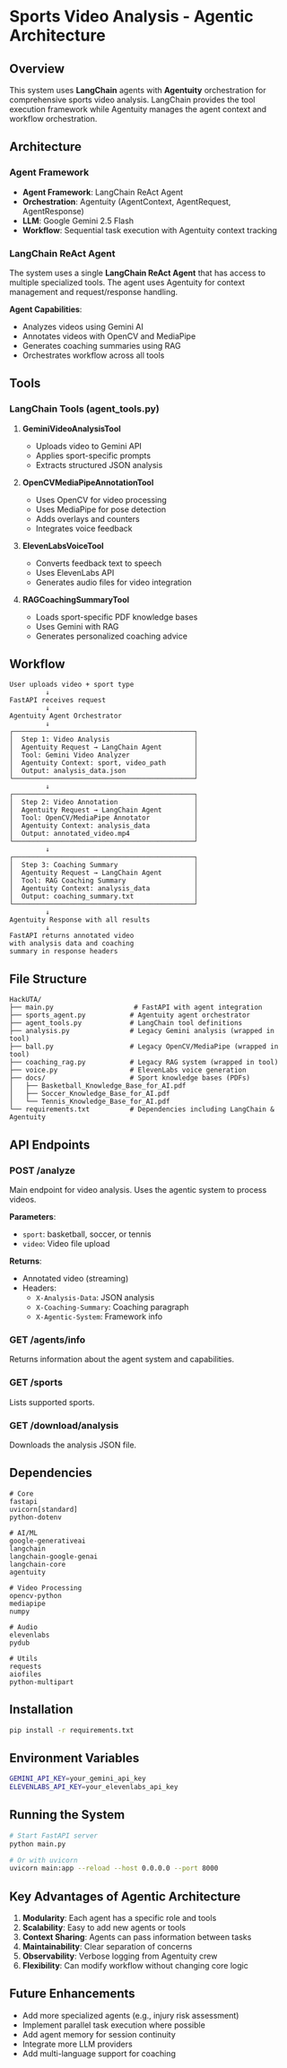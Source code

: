 # Sports Video Analysis - Agentic Architecture

## Overview

This system uses **LangChain** agents with **Agentuity** orchestration for comprehensive sports video analysis. LangChain provides the tool execution framework while Agentuity manages the agent context and workflow orchestration.

## Architecture

### Agent Framework
- **Agent Framework**: LangChain ReAct Agent
- **Orchestration**: Agentuity (AgentContext, AgentRequest, AgentResponse)
- **LLM**: Google Gemini 2.5 Flash
- **Workflow**: Sequential task execution with Agentuity context tracking

### LangChain ReAct Agent

The system uses a single **LangChain ReAct Agent** that has access to multiple specialized tools. The agent uses Agentuity for context management and request/response handling.

**Agent Capabilities**:
- Analyzes videos using Gemini AI
- Annotates videos with OpenCV and MediaPipe
- Generates coaching summaries using RAG
- Orchestrates workflow across all tools

## Tools

### LangChain Tools (agent_tools.py)

1. **GeminiVideoAnalysisTool**
   - Uploads video to Gemini API
   - Applies sport-specific prompts
   - Extracts structured JSON analysis

2. **OpenCVMediaPipeAnnotationTool**
   - Uses OpenCV for video processing
   - Uses MediaPipe for pose detection
   - Adds overlays and counters
   - Integrates voice feedback

3. **ElevenLabsVoiceTool**
   - Converts feedback text to speech
   - Uses ElevenLabs API
   - Generates audio files for video integration

4. **RAGCoachingSummaryTool**
   - Loads sport-specific PDF knowledge bases
   - Uses Gemini with RAG
   - Generates personalized coaching advice

## Workflow

```
User uploads video + sport type
         ↓
FastAPI receives request
         ↓
Agentuity Agent Orchestrator
         ↓
┌─────────────────────────────────────────────┐
│  Step 1: Video Analysis                     │
│  Agentuity Request → LangChain Agent        │
│  Tool: Gemini Video Analyzer                │
│  Agentuity Context: sport, video_path       │
│  Output: analysis_data.json                 │
└─────────────────────────────────────────────┘
         ↓
┌─────────────────────────────────────────────┐
│  Step 2: Video Annotation                   │
│  Agentuity Request → LangChain Agent        │
│  Tool: OpenCV/MediaPipe Annotator           │
│  Agentuity Context: analysis_data           │
│  Output: annotated_video.mp4                │
└─────────────────────────────────────────────┘
         ↓
┌─────────────────────────────────────────────┐
│  Step 3: Coaching Summary                   │
│  Agentuity Request → LangChain Agent        │
│  Tool: RAG Coaching Summary                 │
│  Agentuity Context: analysis_data           │
│  Output: coaching_summary.txt               │
└─────────────────────────────────────────────┘
         ↓
Agentuity Response with all results
         ↓
FastAPI returns annotated video
with analysis data and coaching
summary in response headers
```

## File Structure

```
HackUTA/
├── main.py                    # FastAPI with agent integration
├── sports_agent.py           # Agentuity agent orchestrator
├── agent_tools.py            # LangChain tool definitions
├── analysis.py               # Legacy Gemini analysis (wrapped in tool)
├── ball.py                   # Legacy OpenCV/MediaPipe (wrapped in tool)
├── coaching_rag.py           # Legacy RAG system (wrapped in tool)
├── voice.py                  # ElevenLabs voice generation
├── docs/                     # Sport knowledge bases (PDFs)
│   ├── Basketball_Knowledge_Base_for_AI.pdf
│   ├── Soccer_Knowledge_Base_for_AI.pdf
│   └── Tennis_Knowledge_Base_for_AI.pdf
└── requirements.txt          # Dependencies including LangChain & Agentuity
```

## API Endpoints

### POST /analyze
Main endpoint for video analysis. Uses the agentic system to process videos.

**Parameters**:
- `sport`: basketball, soccer, or tennis
- `video`: Video file upload

**Returns**:
- Annotated video (streaming)
- Headers:
  - `X-Analysis-Data`: JSON analysis
  - `X-Coaching-Summary`: Coaching paragraph
  - `X-Agentic-System`: Framework info

### GET /agents/info
Returns information about the agent system and capabilities.

### GET /sports
Lists supported sports.

### GET /download/analysis
Downloads the analysis JSON file.

## Dependencies

```
# Core
fastapi
uvicorn[standard]
python-dotenv

# AI/ML
google-generativeai
langchain
langchain-google-genai
langchain-core
agentuity

# Video Processing
opencv-python
mediapipe
numpy

# Audio
elevenlabs
pydub

# Utils
requests
aiofiles
python-multipart
```

## Installation

```bash
pip install -r requirements.txt
```

## Environment Variables

```bash
GEMINI_API_KEY=your_gemini_api_key
ELEVENLABS_API_KEY=your_elevenlabs_api_key
```

## Running the System

```bash
# Start FastAPI server
python main.py

# Or with uvicorn
uvicorn main:app --reload --host 0.0.0.0 --port 8000
```

## Key Advantages of Agentic Architecture

1. **Modularity**: Each agent has a specific role and tools
2. **Scalability**: Easy to add new agents or tools
3. **Context Sharing**: Agents can pass information between tasks
4. **Maintainability**: Clear separation of concerns
5. **Observability**: Verbose logging from Agentuity crew
6. **Flexibility**: Can modify workflow without changing core logic

## Future Enhancements

- Add more specialized agents (e.g., injury risk assessment)
- Implement parallel task execution where possible
- Add agent memory for session continuity
- Integrate more LLM providers
- Add multi-language support for coaching
